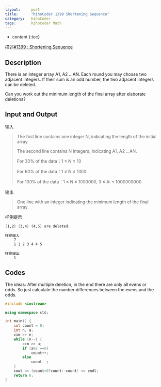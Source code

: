 ```yaml
---
layout:     post
title:      "hihoCoder 1399 Shortening Sequence"
category:   hihoCoder
tags:		hihoCoder Math
---
```


* content
{:toc}

描述[#1399 : Shortening Sequence](https://hihocoder.com/problemset/problem/1399)

## Description

There is an integer array A1, A2 ...AN. Each round you may choose two adjacent integers. If their sum is an odd number, the two adjacent integers can be deleted.

Can you work out the minimum length of the final array after elaborate deletions?

## Input and Output

输入

> The first line contains one integer N, indicating the length of the initial array.
>
> The second line contains N integers, indicating A1, A2 ...AN.
>
> For 30% of the data：1 ≤ N ≤ 10
>
> For 60% of the data：1 ≤ N ≤ 1000
>
> For 100% of the data：1 ≤ N ≤ 1000000, 0 ≤ Ai ≤ 1000000000

输出

> One line with an integer indicating the minimum length of the final array.

样例提示

```
(1,2) (3,4) (4,5) are deleted.

样例输入
	7
	1 1 2 3 4 4 5

样例输出
	1
```

## Codes

The ideas: After multiple deletion, in the end there are only all evens or odds. So just calculate the number differences between the evens and the odds.

```cpp
#include <iostream>

using namespace std;

int main() {
    int count = 0;
    int n, a;
    cin >> n;
    while (n--) {
        cin >> a;
        if (a%2 ==0)
            count++;
        else
            count--;
    }
    cout << (count>0?count:-count) << endl;
    return 0;
}
```